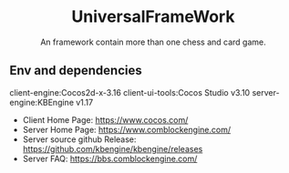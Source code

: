<h1 align="center">UniversalFrameWork</h1>

<div align="center">
An framework contain more than one chess and card game.
</div>

## Env and dependencies

client-engine:Cocos2d-x-3.16
client-ui-tools:Cocos Studio v3.10
server-engine:KBEngine v1.17


- Client Home Page: https://www.cocos.com/
- Server Home Page: https://www.comblockengine.com/
- Server source github Release: https://github.com/kbengine/kbengine/releases
- Server FAQ: https://bbs.comblockengine.com/
